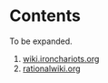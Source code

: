 Contents
================================================================================

To be expanded.

1.  [wiki.ironchariots.org](http://wiki.ironchariots.org/)
1.  [rationalwiki.org](http://rationalwiki.org/)


